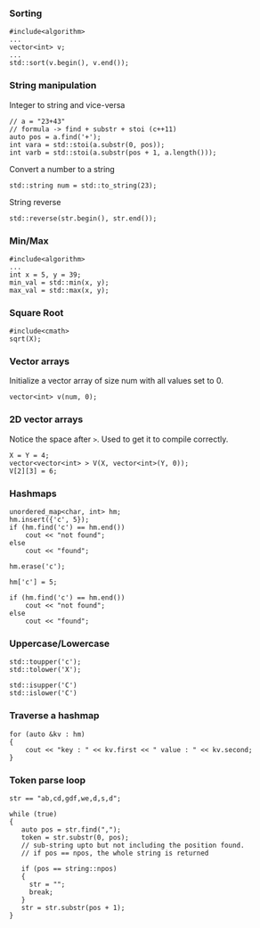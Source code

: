 ### Sorting
```
#include<algorithm>
...
vector<int> v;
...
std::sort(v.begin(), v.end());
```

### String manipulation
Integer to string and vice-versa
```
// a = "23+43"
// formula -> find + substr + stoi (c++11)
auto pos = a.find('+');
int vara = std::stoi(a.substr(0, pos));
int varb = std::stoi(a.substr(pos + 1, a.length()));
```
Convert a number to a string
```
std::string num = std::to_string(23);
```
String reverse
```
std::reverse(str.begin(), str.end());
```

### Min/Max
```
#include<algorithm>
...
int x = 5, y = 39;
min_val = std::min(x, y);
max_val = std::max(x, y);
```

### Square Root
```
#include<cmath>
sqrt(X);
```

### Vector arrays
Initialize a vector array of size num with all values set to 0.
```
vector<int> v(num, 0);
```


### 2D vector arrays
Notice the space after `>`. Used to get it to compile correctly.
```
X = Y = 4;
vector<vector<int> > V(X, vector<int>(Y, 0));
V[2][3] = 6;
```

### Hashmaps
```
unordered_map<char, int> hm;
hm.insert({'c', 5});
if (hm.find('c') == hm.end())
    cout << "not found";
else
    cout << "found";

hm.erase('c');

hm['c'] = 5;

if (hm.find('c') == hm.end())
    cout << "not found";
else
    cout << "found";
````

### Uppercase/Lowercase
```
std::toupper('c');
std::tolower('X');

std::isupper('C')
std::islower('C')
```

### Traverse a hashmap
```
for (auto &kv : hm)
{
    cout << "key : " << kv.first << " value : " << kv.second;
}
```

### Token parse loop
```
str == "ab,cd,gdf,we,d,s,d";

while (true)
{
   auto pos = str.find(",");
   token = str.substr(0, pos);
   // sub-string upto but not including the position found.
   // if pos == npos, the whole string is returned
   
   if (pos == string::npos)
   {
     str = "";
     break;
   }
   str = str.substr(pos + 1);
}
```
